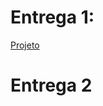 # Entrega 1:
[Projeto](https://github.com/2025-1-MCC1/Projeto9/tree/c06c348b3ce6afa52d2b76732a9ff9fc16b640bb/Projeto/Assets/Scripts) 

# Entrega 2

